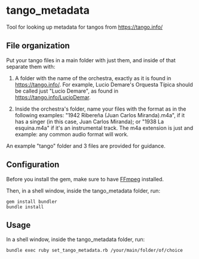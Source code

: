 tango_metadata
==============

Tool for looking up metadata for tangos from https://tango.info/

File organization
-----------------

Put your tango files in a main folder with just them, and inside of that separate them with:

1. A folder with the name of the orchestra, exactly as it is found in https://tango.info/. For example, Lucio Demare's Orquesta Típica should be called just "Lucio Demare", as found in https://tango.info/LucioDemar.

2. Inside the orchestra's folder, name your files with the format as in the following examples: "1942 Ribereña (Juan Carlos Miranda).m4a", if it has a singer (in this case, Juan Carlos Miranda); or "1938 La esquina.m4a" if it's an instrumental track. The m4a extension is just and example: any common audio format will work.

An example "tango" folder and 3 files are provided for guidance.

Configuration
-----------------

Before you install the gem, make sure to have [FFmpeg](http://www.ffmpeg.org/) installed.

Then, in a shell window, inside the tango_metadata folder, run:

```
gem install bundler
bundle install
```

Usage
-----

In a shell window, inside the tango_metadata folder, run:

```
bundle exec ruby set_tango_metadata.rb /your/main/folder/of/choice
```
